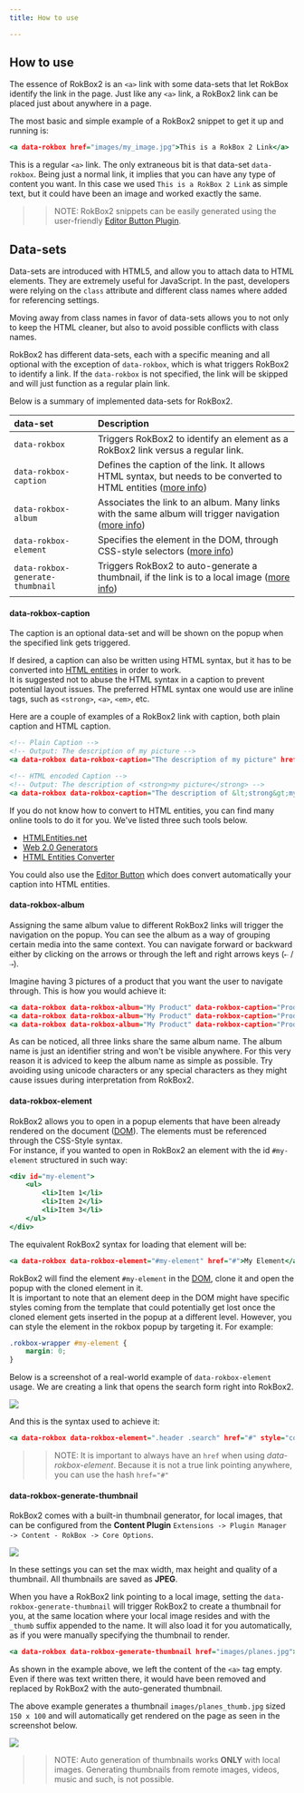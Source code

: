 ```yaml
---
title: How to use

---
```


How to use
-----

The essence of RokBox2 is an `<a>` link with some data-sets that let RokBox identify the link in the page. Just like any `<a>` link, a RokBox2 link can be placed just about anywhere in a page.

The most basic and simple example of a RokBox2 snippet to get it up and running is:

~~~ .html
<a data-rokbox href="images/my_image.jpg">This is a RokBox 2 Link</a>
~~~

This is a regular `<a>` link. The only extraneous bit is that data-set `data-rokbox`. Being just a normal link, it implies that you can have any type of content you want. In this case we used `This is a RokBox 2 Link` as simple text, but it could have been an image and worked exactly the same.

>> NOTE: RokBox2 snippets can be easily generated using the user-friendly [Editor Button Plugin][editor-button].

Data-sets
---------

Data-sets are introduced with HTML5, and allow you to attach data to HTML elements. They are extremely useful for JavaScript. In the past, developers were relying on the `class` attribute and different class names where added for referencing settings.

Moving away from class names in favor of data-sets allows you to not only to keep the HTML cleaner, but also to avoid possible conflicts with class names.

RokBox2 has different data-sets, each with a specific meaning and all optional with the exception of `data-rokbox`, which is what triggers RokBox2 to identify a link. If the `data-rokbox` is not specified, the link will be skipped and will just function as a regular plain link.

Below is a summary of implemented data-sets for RokBox2.

| data-set                         | Description                                                                                                                          |  
| :------------------------------- | :----------------------------------------------------------------------------------------------------------------------------------- |  
| `data-rokbox`                    | Triggers RokBox2 to identify an element as a RokBox2 link versus a regular link.                                                     |  
| `data-rokbox-caption`            | Defines the caption of the link. It allows HTML syntax, but needs to be converted to HTML entities ([more info][data-rokbox-caption]) |  
| `data-rokbox-album`              | Associates the link to an album. Many links with the same album will trigger navigation ([more info][data-rokbox-album])             |  
| `data-rokbox-element`            | Specifies the element in the DOM, through CSS-style selectors ([more info][data-rokbox-element])                                     |  
| `data-rokbox-generate-thumbnail` | Triggers RokBox2 to auto-generate a thumbnail, if the link is to a local image ([more info][data-rokbox-generate-thumbnail])         |  


#### data-rokbox-caption

The caption is an optional data-set and will be shown on the popup when the specified link gets triggered.

If desired, a caption can also be written using HTML syntax, but it has to be converted into [HTML entities][html_entities] in order to work.  
It is suggested not to abuse the HTML syntax in a caption to prevent potential layout issues. The preferred HTML syntax one would use are inline tags, such as `<strong>`, `<a>`, `<em>`, etc.

Here are a couple of examples of a RokBox2 link with caption, both plain caption and HTML caption.

~~~ .html
<!-- Plain Caption -->
<!-- Output: The description of my picture -->
<a data-rokbox data-rokbox-caption="The description of my picture" href="images/my_image.jpg">RokBox 2 Plain Caption</a>
~~~

~~~ .html
<!-- HTML encoded Caption -->
<!-- Output: The description of <strong>my picture</strong> -->
<a data-rokbox data-rokbox-caption="The description of &lt;strong&gt;my picture&lt;/strong&gt;" href="images/my_image.jpg">RokBox 2 HTML Caption</a>
~~~

If you do not know how to convert to HTML entities, you can find many online tools to do it for you. We've listed three such tools below.

* [HTMLEntities.net][convert_1]
* [Web 2.0 Generators][convert_2]
* [HTML Entities Converter][convert_3]

You could also use the [Editor Button][editor-button] which does convert automatically your caption into HTML entities.


#### data-rokbox-album

Assigning the same album value to different RokBox2 links will trigger the navigation on the popup. You can see the album as a way of grouping certain media into the same context. You can navigate forward or backward either by clicking on the arrows or through the left and right arrows keys (`⇠` / `⇢`).

Imagine having 3 pictures of a product that you want the user to  navigate through. This is how you would achieve it:

~~~ .html
<a data-rokbox data-rokbox-album="My Product" data-rokbox-caption="Product Front View" href="images/product1.jpg">Product 1</a>
<a data-rokbox data-rokbox-album="My Product" data-rokbox-caption="Product Side View" href="images/product2.jpg">Product 2</a>
<a data-rokbox data-rokbox-album="My Product" data-rokbox-caption="Product Back View" href="images/product3.jpg">Product 3</a>
~~~

As can be noticed, all three links share the same album name. The album name is just an identifier string and won't be visible anywhere. For this very reason it is adviced to keep the album name as simple as possible. Try avoiding using unicode characters or any special characters as they might cause issues during interpretation from RokBox2.


#### data-rokbox-element

RokBox2 allows you to open in a popup elements that have been already rendered on the document ([DOM][dom_specs]). The elements must be referenced through the CSS-Style syntax.  
For instance, if you wanted to open in RokBox2 an element with the id `#my-element` structured in such way:

~~~ .html
<div id="my-element">
    <ul>
        <li>Item 1</li>
        <li>Item 2</li>
        <li>Item 3</li>
    </ul>
</div>
~~~

The equivalent RokBox2 syntax for loading that element will be:

~~~ .html
<a data-rokbox data-rokbox-element="#my-element" href="#">My Element</a>
~~~

RokBox2 will find the element `#my-element` in the [DOM][dom_specs], clone it and open the popup with the cloned element in it.  
It is important to note that an element deep in the DOM might have specific styles coming from the template that could potentially get lost once the cloned element gets inserted in the popup at a different level. However, you can style the element in the rokbox popup by targeting it. For example:

~~~ .css
.rokbox-wrapper #my-element {
    margin: 0;
} 
~~~

Below is a screenshot of a real-world example of `data-rokbox-element` usage. We are creating a link that opens the search form right into RokBox2. 

![][rokbox2-data-element]

And this is the syntax used to achieve it:

~~~ .html
<a data-rokbox data-rokbox-element=".header .search" href="#" style="color: red"><h3>Search in RokBox 2!</h3></a>
~~~

>> NOTE: It is important to always have an `href` when using _data-rokbox-element_. Because it is not a true link pointing anywhere, you can use the hash `href="#"` 


#### data-rokbox-generate-thumbnail

RokBox2 comes with a built-in thumbnail generator, for local images, that can be configured from the **Content Plugin** `Extensions -> Plugin Manager -> Content - RokBox -> Core Options`.

![][rokbox2-thumbs-settings]

In these settings you can set the max width, max height and quality of a thumbnail. All thumbnails are saved as **JPEG**.

When you have a RokBox2 link pointing to a local image, setting the `data-rokbox-generate-thumbnail` will trigger RokBox2 to create a thumbnail for you, at the same location where your local image resides and with the `_thumb` suffix appended to the name. It will also load it for you automatically, as if you were manually specifying the thumbnail to render.

~~~ .html
<a data-rokbox data-rokbox-generate-thumbnail href="images/planes.jpg"></a>
~~~

As shown in the example above, we left the content of the `<a>` tag empty. Even if there was text written there, it would have been removed and replaced by RokBox2 with the auto-generated thumbnail.

The above example generates a thumbnail `images/planes_thumb.jpg` sized `150 x 100` and will automatically get rendered on the page as seen in the screenshot below.

![][rokbox2-generated-thumb]

>> NOTE: Auto generation of thumbnails works **ONLY** with local images. Generating thumbnails from remote images, videos, music and such, is not possible. 

[editor-button]: editor_button.md
[data-rokbox-caption]: #data-rokbox-caption
[data-rokbox-album]: #data-rokbox-album
[data-rokbox-element]: #data-rokbox-element
[data-rokbox-generate-thumbnail]: #data-rokbox-generate-thumbnail
[html_entities]: http://www.w3schools.com/html/html_entities.asp
[convert_1]: http://htmlentities.net/
[convert_2]: http://www.web2generators.com/html/entities
[convert_3]: http://spacefem.com/tutorials/makecode.php
[dom_specs]: http://www.w3.org/TR/DOM-Level-2-Core/introduction.html
[rokbox2-data-element]: assets/rokbox2-data-rokbox-element.png
[rokbox2-thumbs-settings]: assets/rokbox2-thumbs-settings.png
[rokbox2-generated-thumb]: assets/rokbox2-generated-thumb.png
